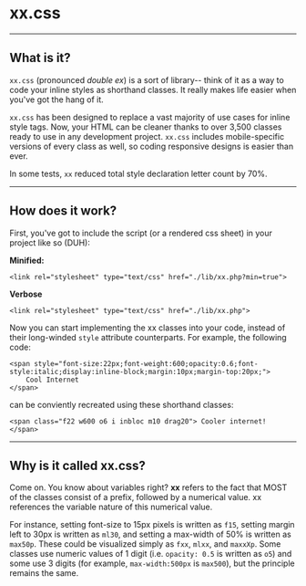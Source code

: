 # xx.css
***
## What is it?

`xx.css` (pronounced <i>double ex</i>) is a sort of library-- think of it as a way to code your inline styles as shorthand classes. It really makes life easier when you've got the hang of it.

`xx.css` has been designed to replace a vast majority of use cases for inline style tags. Now, your HTML can be cleaner thanks to over 3,500 classes ready to use in any development project. `xx.css` includes mobile-specific versions of every class as well, so coding responsive designs is easier than ever.

In some tests, `xx` reduced total style declaration letter count by 70%.

***

## How does it work?

First, you've got to include the script (or a rendered css sheet) in your project like so (DUH):

**Minified:**

    <link rel="stylesheet" type="text/css" href="./lib/xx.php?min=true">

**Verbose**

    <link rel="stylesheet" type="text/css" href="./lib/xx.php">
    
Now you can start implementing the xx classes into your code, instead of their long-winded `style` attribute counterparts. For example, the following code:

    <span style="font-size:22px;font-weight:600;opacity:0.6;font-style:italic;display:inline-block;margin:10px;margin-top:20px;">
        Cool Internet
    </span>

can be conviently recreated using these shorthand classes:

    <span class="f22 w600 o6 i inbloc m10 drag20"> Cooler internet! </span>

***

## Why is it called xx.css?

Come on. You know about variables right? **xx** refers to the fact that MOST of the classes consist of a prefix, followed by a numerical value. xx references the variable nature of this numerical value.

For instance, setting font-size to 15px pixels is written as `f15`, setting margin left to 30px is written as `ml30`, and setting a max-width of 50% is written as `max50p`. These could be visualized simply as `fxx`, `mlxx`, and `maxxXp`. Some classes use numeric values of 1 digit (i.e. `opacity: 0.5` is written as `o5`) and some use 3 digits (for example, `max-width:500px` is `max500`), but the principle remains the same.